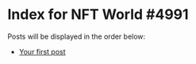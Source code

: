 # Index for NFT World #4991
Posts will be displayed in the order below:

- [Your first post](./001-first.md)

